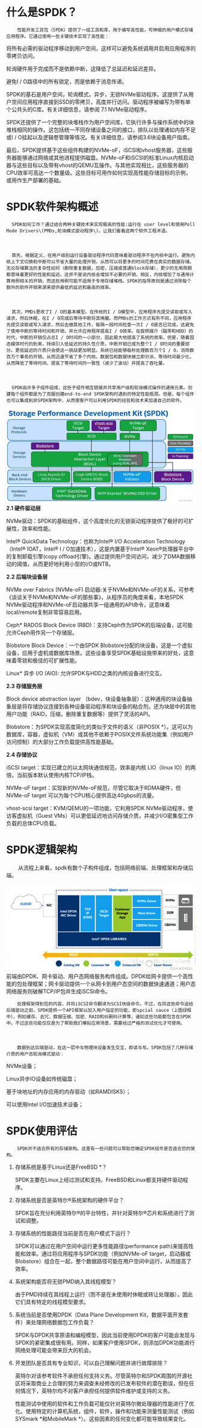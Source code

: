 # 什么是SPDK？

        性能开发工具包（SPDK）提供了一组工具和库，用于编写高性能，可伸缩的用户模式存储应用程序。它通过使用一些关键技术实现了高性能：



将所有必需的驱动程序移动到用户空间，这样可以避免系统调用并启用应用程序的零拷贝访问。

轮询硬件用于完成而不是依赖中断，这降低了总延迟和延迟差异。

避免I / O路径中的所有锁定，而是依赖于消息传递。

SPDK的基石是用户空间，轮询模式，异步，无锁NVMe驱动程序。这提供了从用户空间应用程序直接到SSD的零拷贝，高度并行访问。驱动程序被编写为带有单个公共头的C库。有关详细信息，请参阅 7.1 NVMe驱动程序。

SPDK还提供了一个完整的块堆栈作为用户空间库，它执行许多与操作系统中的块堆栈相同的操作。这包括统一不同存储设备之间的接口，排队以处理诸如内存不足或I / O挂起以及逻辑卷管理等情况。有关详细信息，请参阅3.6块设备用户指南。

最后，SPDK提供基于这些组件构建的NVMe-oF，iSCSI和vhost服务器，这些服务器能够通过网络或其他进程提供磁盘。NVMe-oF和iSCSI的标准Linux内核启动器与这些目标以及带有vhost的QEMU互操作。与其他实现相比，这些服务器的CPU效率可高达一个数量级。这些目标可用作如何实现高性能存储目标的示例，或用作生产部署的基础。

# SPDK软件架构概述

      SPDK如何工作？通过结合两种关键技术来实现极高的性能:运行在 user level和使用Poll Mode Drivers\(PMDs,轮询模式驱动程序\)。让我们看看这两个软件工程术语。



      首先，根据定义，在用户级别运行设备驱动程序代码意味着驱动程序不在内核中运行。避免内核上下文切换和中断可以节省大量的处理开销，从而可以将更多的时间花费在真实的数据存储。无论存储算法的复杂性如何（删除重复数据，加密，压缩或普通block存储），更少的无用周期都意味着更好的性能和延迟。这并不是说内核会增加不必要的开销，相反，内核增加了与通用计算用例相关的开销，而这些用例可能不适用于专用存储堆栈。SPDK的指导原则是通过消除每个额外的软件开销来源来提供最低的延迟和最高的效率。



      其次，PMDs更改了I / O的基本模型。在传统的I / O模型中，应用程序先提交读取或写入请求，然后休眠，在I / O完成后等待中断将其唤醒。而PMDs的工作方式有所不同，应用程序先提交读取或写入请求，然后去做其他工作，每隔一段时间检查一次I / O是否已完成，这避免了使用中断的等待时间和开销，并允许应用程序提高I / O效率。在旋转媒介（磁带和HDD）的时代，中断的开销仅占总I / O时间的一小部分，因此极大地提高了系统的效率。但是，随着固态媒体时代的到来，持续引入低延迟的持久性介质，中断开销已成为整个I / O时间的重要部分。更低延迟的介质只会使这一挑战更加明显。系统已经能够每秒处理数百万个I / O，消除数百万个事务的开销，从而迅速节省了多个内核。数据包和数据块被立即分派，等待时间最少化，从而降低了等待时间，提高了等待时间的一致性（减少了波动）并提高了吞吐量。



      SPDK由许多子组件组成，这些子组件相互链接并共享用户级和轮询模式操作的通用元素。创建每个组件都是为了克服创建end-to-end SPDK架构时遇到的特定性能瓶颈。但是，每个组件也可以集成到非SPDK架构中，从而使客户可以利用SPDK的经验和技术来加速自己的软件。

![](/assets/storage-virtual-spdk1.png)**2.1 硬件驱动层**

NVMe驱动：SPDK的基础组件，这个高度优化的无锁驱动程序提供了极好的可扩展性，效率和性能。

Intel® QuickData Technology：也称为Intel® I/O Acceleration Technology（Intel® IOAT，Intel® I / O加速技术），这是内置基于Intel® Xeon®处理器平台中的复制卸载引擎\(copy offload引擎\)。通过提供用户空间访问，减少了DMA数据移动的阈值，从而更好地利用小型的I/O或NTB。

**2.2 后端块设备层**

NVMe over Fabrics \(NVMe-oF\) 启动器:关于NVMe和NVMe-oF的关系，可参考《谈谈关于NVMe和NVMe-oF的那些事》，从程序员的角度来看，本地SPDK NVMe驱动程序和NVMe-oF启动器共享一组通用的API命令，这意味着local/remote复制非常容易启用。

Ceph\* RADOS Block Device \(RBD\)：支持Ceph作为SPDK的后端设备，这可能允许Ceph用作另一个存储层。

Blobstore Block Device：一个由SPDK Blobstore分配的块设备，这是一个虚拟设备，应用于虚机或数据库场景。这些设备享受SPDK基础设施带来的好处，这意味着零锁和极佳的可扩展性能。

Linux\* 异步 I/O \(AIO\): 允许SPDK与HDD之类的内核设备进行交互。

**2.3 存储服务层**

Block device abstraction layer （bdev，块设备抽象层）：这种通用的块设备抽象层是将存储协议连接到各种设备驱动程序和块设备的粘合剂。还为块层中的其他用户功能（RAID，压缩，删除重复数据等）提供了灵活的API。

Blobstore：为SPDK实现高度简化的类似于文件的语义（非POSIX \*）。这可以为数据库，容器，虚拟机（VM）或其他不依赖于POSIX文件系统功能集（例如用户访问控制）的大部分工作负载提供高性能基础。

**2.4 存储协议**

iSCSI target：实现已建立的以太网块通信规范，效率是内核 LIO（linux IO）的两倍，当前版本默认使用内核TCP/IP栈。

NVMe-oF target：实现新的NVMe-oF规范，尽管它取决于RDMA硬件，但NVMe-oF target 可以为每个CPU核心提供高达40gbps的流量。

vhost-scsi target：KVM/QEMU的一项功能，它利用SPDK NVMe驱动程序，使访客虚拟机（Guest VMs）可以更低延迟地访问存储介质，并减少I/O密集型工作负载的总体CPU负载。

# SPDK逻辑架构

        从流程上来看，spdk有数个子构件组成，包括网络前端、处理框架和存储后端。

![](/assets/storage-virtual-spdklogic.png) 前端由DPDK、网卡驱动、用户态网络服务构件组成。DPDK给网卡提供一个高性能的包处理框架；网卡驱动提供一个从网卡到用户态空间的数据快速通道；用户态网络服务则破解TCP/IP包并生成iSCSI命令。 



        处理框架得到包的内容，并将iSCSI命令翻译为SCSI块级命令。不过，在将这些命令送给后端驱动之前，SPDK提供一个API框架以加入用户指定的功能，即spcial sauce（上图绿框中），例如缓存、去冗、数据压缩、加密、RAID和纠删码计算等，诸如这些功能都包含在SPDK中。不过这些功能仅仅是为了帮助我们模拟应用场景，需要经过严格的测试优化才可使用。



        数据到达后端驱动，在这一层中与物理块设备发生交互，即读与写。SPDK包括了几种存储介质的用户态轮询模式驱动：



NVMe设备；

Linux异步IO设备如传统磁盘；

基于块地址的内存应用的内存驱动（如RAMDISKS）；

可以使用Intel I/O加速技术设备；



# SPDK使用评估

        SPDK并不适合所有的存储架构。这里有一些问题可以帮助您确定SPDK组件是否适合您的架构。



1. 存储系统是基于Linux还是FreeBSD \*？



      SPDK主要在Linux上经过测试和支持。FreeBSD和Linux都支持硬件驱动程序。



2. 存储系统是否是英特尔®系统架构的硬件平台？



      SPDK旨在充分利用英特尔®的平台特性，并针对英特尔®芯片和系统进行了测试和调整。



3. 存储系统的性能路径当前是否在用户模式下运行？



      SPDK可以通过在用户空间中运行更多性能路径\(performance path\)来提高性能和效率。通过将应用程序与SPDK功能（例如NVMe-oF target，启动器或Blobstore）组合在一起，整个数据路径可能在用户空间中运行，从而提高了效率。



4. 系统架构能否将无锁PMD纳入其线程模型？



      由于PMD持续在其线程上运行（而不是在未使用时休眠或转让处理器），因此它们具有特定的线程模型要求。



5. 系统当前是否使用DPDK（Data Plane Development Kit，数据平面开发套件）来处理网络数据包工作负载？



      SPDK与DPDK共享原语和编程模型，因此当前使用DPDK的客户可能会发现与SPDK的紧密集成很有用。同样，如果客户使用SPDK，则添加DPDK功能进行网络处理可能会带来巨大的机会。



6. 开发团队是否具有专业知识，可以自己理解问题并进行故障排除？



      英特尔对该参考软件不承担任何支持义务。尽管英特尔和SPDK周围的开源社区将采取商业上合理的努力来调查未经修改的已发布软件的潜在勘误，但在任何情况下，英特尔均不对客户承担任何提供软件维护或支持的义务。



      性能测试中使用的软件和工作负载可能仅针对英特尔微处理器的性能进行了优化。使用特定的计算机系统，组件，软件，操作和功能来测量性能测试（例如SYSmark \*和MobileMark \*）。这些因素的任何变化都可能导致结果变化。



